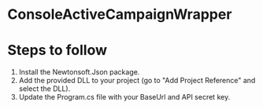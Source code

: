 # ConsoleActiveCampaignWrapper
# Steps to follow
1. Install the Newtonsoft.Json package.
2. Add the provided DLL to your project (go to "Add Project Reference" and select the DLL).
3. Update the Program.cs file with your BaseUrl and API secret key.
